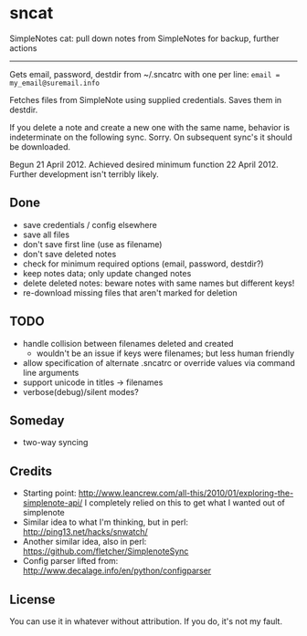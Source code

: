 sncat
=====

SimpleNotes cat: pull down notes from SimpleNotes for backup, further actions


-------------

Gets email, password, destdir from ~/.sncatrc with one per line: `email = my_email@suremail.info`

Fetches files from SimpleNote using supplied credentials. Saves them in
destdir.

If you delete a note and create a new one with the same name, behavior is
indeterminate on the following sync. Sorry. On subsequent sync's it should
be downloaded.

Begun 21 April 2012. Achieved desired minimum function 22 April 2012.
Further development isn't terribly likely.


Done
--------
- save credentials / config elsewhere
- save all files
- don't save first line (use as filename)
- don't save deleted notes
- check for minimum required options (email, password, destdir?)
- keep notes data; only update changed notes
- delete deleted notes: beware notes with same names but different keys!
- re-download missing files that aren't marked for deletion

TODO
-------
- handle collision between filenames deleted and created
    - wouldn't be an issue if keys were filenames; but less human friendly
- allow specification of alternate .sncatrc or override values via command line arguments
- support unicode in titles -> filenames
- verbose(debug)/silent modes?

Someday
--------
- two-way syncing

Credits
-------
- Starting point: http://www.leancrew.com/all-this/2010/01/exploring-the-simplenote-api/
  I completely relied on this to get what I wanted out of simplenote
- Similar idea to what I'm thinking, but in perl: http://ping13.net/hacks/snwatch/
- Another similar idea, also in perl: https://github.com/fletcher/SimplenoteSync
- Config parser lifted from: http://www.decalage.info/en/python/configparser

License
-------

You can use it in whatever without attribution. If you do, it's not my fault.

